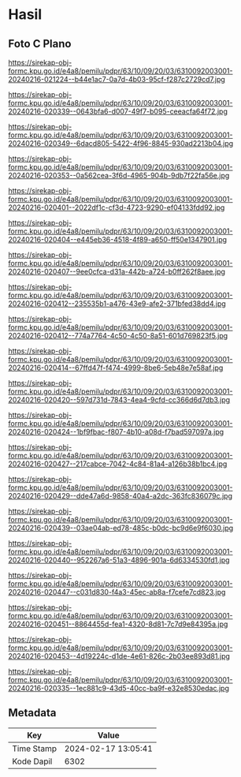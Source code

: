 # Hasil

## Foto C Plano

https://sirekap-obj-formc.kpu.go.id/e4a8/pemilu/pdpr/63/10/09/20/03/6310092003001-20240216-021224--b44e1ac7-0a7d-4b03-95cf-f287c2729cd7.jpg

https://sirekap-obj-formc.kpu.go.id/e4a8/pemilu/pdpr/63/10/09/20/03/6310092003001-20240216-020339--0643bfa6-d007-49f7-b095-ceeacfa64f72.jpg

https://sirekap-obj-formc.kpu.go.id/e4a8/pemilu/pdpr/63/10/09/20/03/6310092003001-20240216-020349--6dacd805-5422-4f96-8845-930ad2213b04.jpg

https://sirekap-obj-formc.kpu.go.id/e4a8/pemilu/pdpr/63/10/09/20/03/6310092003001-20240216-020353--0a562cea-3f6d-4965-904b-9db7f22fa56e.jpg

https://sirekap-obj-formc.kpu.go.id/e4a8/pemilu/pdpr/63/10/09/20/03/6310092003001-20240216-020401--2022df1c-cf3d-4723-9290-ef04133fdd92.jpg

https://sirekap-obj-formc.kpu.go.id/e4a8/pemilu/pdpr/63/10/09/20/03/6310092003001-20240216-020404--e445eb36-4518-4f89-a650-ff50e1347901.jpg

https://sirekap-obj-formc.kpu.go.id/e4a8/pemilu/pdpr/63/10/09/20/03/6310092003001-20240216-020407--9ee0cfca-d31a-442b-a724-b0ff262f8aee.jpg

https://sirekap-obj-formc.kpu.go.id/e4a8/pemilu/pdpr/63/10/09/20/03/6310092003001-20240216-020412--235535b1-a476-43e9-afe2-371bfed38dd4.jpg

https://sirekap-obj-formc.kpu.go.id/e4a8/pemilu/pdpr/63/10/09/20/03/6310092003001-20240216-020412--774a7764-4c50-4c50-8a51-601d769823f5.jpg

https://sirekap-obj-formc.kpu.go.id/e4a8/pemilu/pdpr/63/10/09/20/03/6310092003001-20240216-020414--67ffd47f-f474-4999-8be6-5eb48e7e58af.jpg

https://sirekap-obj-formc.kpu.go.id/e4a8/pemilu/pdpr/63/10/09/20/03/6310092003001-20240216-020420--597d731d-7843-4ea4-9cfd-cc366d6d7db3.jpg

https://sirekap-obj-formc.kpu.go.id/e4a8/pemilu/pdpr/63/10/09/20/03/6310092003001-20240216-020424--1bf9fbac-f807-4b10-a08d-f7bad597097a.jpg

https://sirekap-obj-formc.kpu.go.id/e4a8/pemilu/pdpr/63/10/09/20/03/6310092003001-20240216-020427--217cabce-7042-4c84-81a4-a126b38b1bc4.jpg

https://sirekap-obj-formc.kpu.go.id/e4a8/pemilu/pdpr/63/10/09/20/03/6310092003001-20240216-020429--dde47a6d-9858-40a4-a2dc-363fc836079c.jpg

https://sirekap-obj-formc.kpu.go.id/e4a8/pemilu/pdpr/63/10/09/20/03/6310092003001-20240216-020439--03ae04ab-ed78-485c-b0dc-bc9d6e9f6030.jpg

https://sirekap-obj-formc.kpu.go.id/e4a8/pemilu/pdpr/63/10/09/20/03/6310092003001-20240216-020440--952267a6-51a3-4896-901a-6d6334530fd1.jpg

https://sirekap-obj-formc.kpu.go.id/e4a8/pemilu/pdpr/63/10/09/20/03/6310092003001-20240216-020447--c031d830-f4a3-45ec-ab8a-f7cefe7cd823.jpg

https://sirekap-obj-formc.kpu.go.id/e4a8/pemilu/pdpr/63/10/09/20/03/6310092003001-20240216-020451--8864455d-fea1-4320-8d81-7c7d9e84395a.jpg

https://sirekap-obj-formc.kpu.go.id/e4a8/pemilu/pdpr/63/10/09/20/03/6310092003001-20240216-020453--4d19224c-d1de-4e61-826c-2b03ee893d81.jpg

https://sirekap-obj-formc.kpu.go.id/e4a8/pemilu/pdpr/63/10/09/20/03/6310092003001-20240216-020335--1ec881c9-43d5-40cc-ba9f-e32e8530edac.jpg


## Metadata

| Key        | Value               |
| ---------- | ------------------- |
| Time Stamp | 2024-02-17 13:05:41 |
| Kode Dapil | 6302                |



